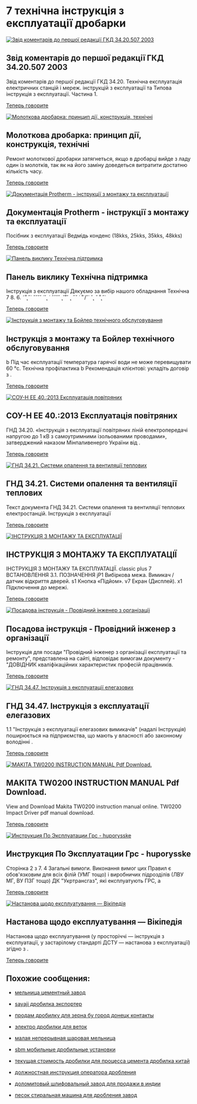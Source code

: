 # 7 технічна інструкція з експлуатації дробарки
<a href="https://ru.ecuriezuff.be/products/" target="_blank">![Звід коментарів до першої редакції ГКД 34.20.507 2003 ](https://github.com/millmachine/images/raw/main/460.jpg)</a>
## Звід коментарів до першої редакції ГКД 34.20.507 2003 
Звід коментарів до першої редакції ГКД 34.20. Технічна експлуатація електричних станцій і мереж.  інструкцій з експлуатації та  Типова інструкція з експлуатації. Частина 1.
<a href="https://ru.ecuriezuff.be/products/" target="_blank">Теперь говорите</a>
<a href="https://ru.ecuriezuff.be/products/" target="_blank">![Молоткова дробарка: принцип дії, конструкція, технічні ](https://github.com/millmachine/images/raw/main/618.jpg)</a>
## Молоткова дробарка: принцип дії, конструкція, технічні 
Ремонт молоткової дробарки затягнеться, якщо в дробарці вийде з ладу один із молотків, так як на його заміну доведеться витратити достатню кількість часу.
<a href="https://ru.ecuriezuff.be/products/" target="_blank">Теперь говорите</a>
<a href="https://ru.ecuriezuff.be/products/" target="_blank">![Документація Protherm - інструкції з монтажу та експлуатації](https://github.com/millmachine/images/raw/main/696.jpg)</a>
## Документація Protherm - інструкції з монтажу та експлуатації
Посібник з експлуатації Ведмідь конденс (18kks, 25kks, 35kks, 48kks)
<a href="https://ru.ecuriezuff.be/products/" target="_blank">Теперь говорите</a>
<a href="https://ru.ecuriezuff.be/products/" target="_blank">![Панель виклику Технічна підтримка](https://github.com/millmachine/images/raw/main/749.jpg)</a>
## Панель виклику Технічна підтримка
Інструкція з експлуатації Дякуємо за вибір нашого обладнання Технічна  7 8. 6. ˜˚˛˝˙ ˆˇ˘ˇ ˙˘˛ ˙ ˆˇ˘ˇ ˛˘˚ˇ ˛ ˝ˇ ˙ ˚˙/˘˙ ˘˛ ˇ ˚˛˝˙
<a href="https://ru.ecuriezuff.be/products/" target="_blank">Теперь говорите</a>
<a href="https://ru.ecuriezuff.be/products/" target="_blank">![Інструкція з монтажу та Бойлер технічного обслуговування](https://github.com/millmachine/images/raw/main/152.jpg)</a>
## Інструкція з монтажу та Бойлер технічного обслуговування
b Під час експлуатації температура гарячої води не може перевищувати 60 °c. Технічна профілактика b Рекомендація клієнтові: укладіть договір з .
<a href="https://ru.ecuriezuff.be/products/" target="_blank">Теперь говорите</a>
<a href="https://ru.ecuriezuff.be/products/" target="_blank">![СОУ-Н ЕЕ 40.:2013 Експлуатація повітряних ](https://github.com/millmachine/images/raw/main/387.jpg)</a>
## СОУ-Н ЕЕ 40.:2013 Експлуатація повітряних 
ГНД 34.20. «Інструкція з експлуатації повітряних ліній електропередачі напругою до 1 кВ з самоутримними ізольованими проводами», затверджений наказом Мінпаливенерго України від .
<a href="https://ru.ecuriezuff.be/products/" target="_blank">Теперь говорите</a>
<a href="https://ru.ecuriezuff.be/products/" target="_blank">![ГНД 34.21. Системи опалення та вентиляції теплових ](https://github.com/millmachine/images/raw/main/85.jpg)</a>
## ГНД 34.21. Системи опалення та вентиляції теплових 
Текст документа ГНД 34.21. Системи опалення та вентиляції теплових електростанцій. Інструкція з експлуатації
<a href="https://ru.ecuriezuff.be/products/" target="_blank">Теперь говорите</a>
<a href="https://ru.ecuriezuff.be/products/" target="_blank">![ІНСТРУКЦІЯ З МОНТАЖУ ТА ЕКСПЛУАТАЦІЇ](https://github.com/millmachine/images/raw/main/735.jpg)</a>
## ІНСТРУКЦІЯ З МОНТАЖУ ТА ЕКСПЛУАТАЦІЇ
ІНСТРУКЦІЯ З МОНТАЖУ ТА ЕКСПЛУАТАЦІЇ. classic plus 7 ВСТАНОВЛЕННЯ 3.1. ПОЗНАЧЕННЯ jР1 Вибіркова межа. Вимикач / датчик відкриття дверей. s1 Кнопка «Підйом». v7 Екран (Дисплей). x1 Підключення до мережі.
<a href="https://ru.ecuriezuff.be/products/" target="_blank">Теперь говорите</a>
<a href="https://ru.ecuriezuff.be/products/" target="_blank">![Посадова інструкція - Провідний інженер з організації ](https://github.com/millmachine/images/raw/main/194.jpg)</a>
## Посадова інструкція - Провідний інженер з організації 
Інструкція для посади "Провідний інженер з організації експлуатації та ремонту", представлена на сайті, відповідає вимогам документу - "ДОВІДНИК кваліфікаційних характеристик професій працівників.
<a href="https://ru.ecuriezuff.be/products/" target="_blank">Теперь говорите</a>
<a href="https://ru.ecuriezuff.be/products/" target="_blank">![ГНД 34.47. Інструкція з експлуатації елегазових ](https://github.com/millmachine/images/raw/main/128.jpg)</a>
## ГНД 34.47. Інструкція з експлуатації елегазових 
1.1 "Інструкція з експлуатації елегазових вимикачів" (надалі Інструкція) поширюється на підприємства, що мають у власності або законному володінні .
<a href="https://ru.ecuriezuff.be/products/" target="_blank">Теперь говорите</a>
<a href="https://ru.ecuriezuff.be/products/" target="_blank">![MAKITA TW0200 INSTRUCTION MANUAL Pdf Download.](https://github.com/millmachine/images/raw/main/99.jpg)</a>
## MAKITA TW0200 INSTRUCTION MANUAL Pdf Download.
View and Download Makita TW0200 instruction manual online. TW0200 Impact Driver pdf manual download.
<a href="https://ru.ecuriezuff.be/products/" target="_blank">Теперь говорите</a>
<a href="https://ru.ecuriezuff.be/products/" target="_blank">![Инструкция По Эксплуатации Грс - huporysske](https://github.com/millmachine/images/raw/main/318.jpg)</a>
## Инструкция По Эксплуатации Грс - huporysske
Сторінка 2 з 7. 4 Загальні вимоги. Виконання вимог цих Правил є обов'язковим для всіх філій (УМГ тощо) і виробничих підрозділів (ЛВУ МГ, ВУ ПЗГ тощо) ДК "Укртрансгаз", які експлуатують ГРС, а 
<a href="https://ru.ecuriezuff.be/products/" target="_blank">Теперь говорите</a>
<a href="https://ru.ecuriezuff.be/products/" target="_blank">![Настанова щодо експлуатування — Вікіпедія](https://github.com/millmachine/images/raw/main/179.jpg)</a>
## Настанова щодо експлуатування — Вікіпедія
Настанова щодо експлуатування (у просторіччі — інструкція з експлуатації, у застарілому стандарті ДСТУ — настанова з експлуатації) згідно з .
<a href="https://ru.ecuriezuff.be/products/" target="_blank">Теперь говорите</a>
## Похожие сообщения:
* [мельница цементный завод](%D0%BC%D0%B5%D0%BB%D1%8C%D0%BD%D0%B8%D1%86%D0%B0%20%D1%86%D0%B5%D0%BC%D0%B5%D0%BD%D1%82%D0%BD%D1%8B%D0%B9%20%D0%B7%D0%B0%D0%B2%D0%BE%D0%B4.md)
* [sayaji дробилка экспортер](sayaji%20%D0%B4%D1%80%D0%BE%D0%B1%D0%B8%D0%BB%D0%BA%D0%B0%20%D1%8D%D0%BA%D1%81%D0%BF%D0%BE%D1%80%D1%82%D0%B5%D1%80.md)
* [продам дробилку для зерна бу город донецк контакты](%D0%BF%D1%80%D0%BE%D0%B4%D0%B0%D0%BC%20%D0%B4%D1%80%D0%BE%D0%B1%D0%B8%D0%BB%D0%BA%D1%83%20%D0%B4%D0%BB%D1%8F%20%D0%B7%D0%B5%D1%80%D0%BD%D0%B0%20%D0%B1%D1%83%20%D0%B3%D0%BE%D1%80%D0%BE%D0%B4%20%D0%B4%D0%BE%D0%BD%D0%B5%D1%86%D0%BA%20%D0%BA%D0%BE%D0%BD%D1%82%D0%B0%D0%BA%D1%82%D1%8B.md)
* [электро дробилки для веток](%D1%8D%D0%BB%D0%B5%D0%BA%D1%82%D1%80%D0%BE%20%D0%B4%D1%80%D0%BE%D0%B1%D0%B8%D0%BB%D0%BA%D0%B8%20%D0%B4%D0%BB%D1%8F%20%D0%B2%D0%B5%D1%82%D0%BE%D0%BA.md)
* [малая непрерывная шаровая мельница](%D0%BC%D0%B0%D0%BB%D0%B0%D1%8F%20%D0%BD%D0%B5%D0%BF%D1%80%D0%B5%D1%80%D1%8B%D0%B2%D0%BD%D0%B0%D1%8F%20%D1%88%D0%B0%D1%80%D0%BE%D0%B2%D0%B0%D1%8F%20%D0%BC%D0%B5%D0%BB%D1%8C%D0%BD%D0%B8%D1%86%D0%B0.md)
* [sbm мобильные дробильные установки](sbm%20%D0%BC%D0%BE%D0%B1%D0%B8%D0%BB%D1%8C%D0%BD%D1%8B%D0%B5%20%D0%B4%D1%80%D0%BE%D0%B1%D0%B8%D0%BB%D1%8C%D0%BD%D1%8B%D0%B5%20%D1%83%D1%81%D1%82%D0%B0%D0%BD%D0%BE%D0%B2%D0%BA%D0%B8.md)
* [текущая стоимость дробилки для процесса цемента дробилка китай](%D1%82%D0%B5%D0%BA%D1%83%D1%89%D0%B0%D1%8F%20%D1%81%D1%82%D0%BE%D0%B8%D0%BC%D0%BE%D1%81%D1%82%D1%8C%20%D0%B4%D1%80%D0%BE%D0%B1%D0%B8%D0%BB%D0%BA%D0%B8%20%D0%B4%D0%BB%D1%8F%20%D0%BF%D1%80%D0%BE%D1%86%D0%B5%D1%81%D1%81%D0%B0%20%D1%86%D0%B5%D0%BC%D0%B5%D0%BD%D1%82%D0%B0%20%D0%B4%D1%80%D0%BE%D0%B1%D0%B8%D0%BB%D0%BA%D0%B0%20%D0%BA%D0%B8%D1%82%D0%B0%D0%B9.md)
* [должностная инструкция оператора дробления](%D0%B4%D0%BE%D0%BB%D0%B6%D0%BD%D0%BE%D1%81%D1%82%D0%BD%D0%B0%D1%8F%20%D0%B8%D0%BD%D1%81%D1%82%D1%80%D1%83%D0%BA%D1%86%D0%B8%D1%8F%20%D0%BE%D0%BF%D0%B5%D1%80%D0%B0%D1%82%D0%BE%D1%80%D0%B0%20%D0%B4%D1%80%D0%BE%D0%B1%D0%BB%D0%B5%D0%BD%D0%B8%D1%8F.md)
* [доломитовый шлифовальный завод для продажи в индии](%D0%B4%D0%BE%D0%BB%D0%BE%D0%BC%D0%B8%D1%82%D0%BE%D0%B2%D1%8B%D0%B9%20%D1%88%D0%BB%D0%B8%D1%84%D0%BE%D0%B2%D0%B0%D0%BB%D1%8C%D0%BD%D1%8B%D0%B9%20%D0%B7%D0%B0%D0%B2%D0%BE%D0%B4%20%D0%B4%D0%BB%D1%8F%20%D0%BF%D1%80%D0%BE%D0%B4%D0%B0%D0%B6%D0%B8%20%D0%B2%20%D0%B8%D0%BD%D0%B4%D0%B8%D0%B8.md)
* [песок стиральная машина для дробления завод](%D0%BF%D0%B5%D1%81%D0%BE%D0%BA%20%D1%81%D1%82%D0%B8%D1%80%D0%B0%D0%BB%D1%8C%D0%BD%D0%B0%D1%8F%20%D0%BC%D0%B0%D1%88%D0%B8%D0%BD%D0%B0%20%D0%B4%D0%BB%D1%8F%20%D0%B4%D1%80%D0%BE%D0%B1%D0%BB%D0%B5%D0%BD%D0%B8%D1%8F%20%D0%B7%D0%B0%D0%B2%D0%BE%D0%B4.md)
